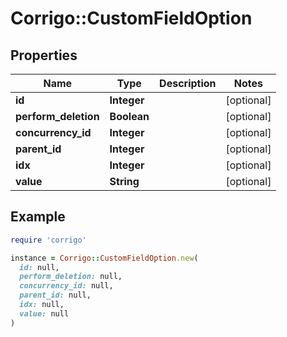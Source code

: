 # Corrigo::CustomFieldOption

## Properties

| Name | Type | Description | Notes |
| ---- | ---- | ----------- | ----- |
| **id** | **Integer** |  | [optional] |
| **perform_deletion** | **Boolean** |  | [optional] |
| **concurrency_id** | **Integer** |  | [optional] |
| **parent_id** | **Integer** |  | [optional] |
| **idx** | **Integer** |  | [optional] |
| **value** | **String** |  | [optional] |

## Example

```ruby
require 'corrigo'

instance = Corrigo::CustomFieldOption.new(
  id: null,
  perform_deletion: null,
  concurrency_id: null,
  parent_id: null,
  idx: null,
  value: null
)
```

